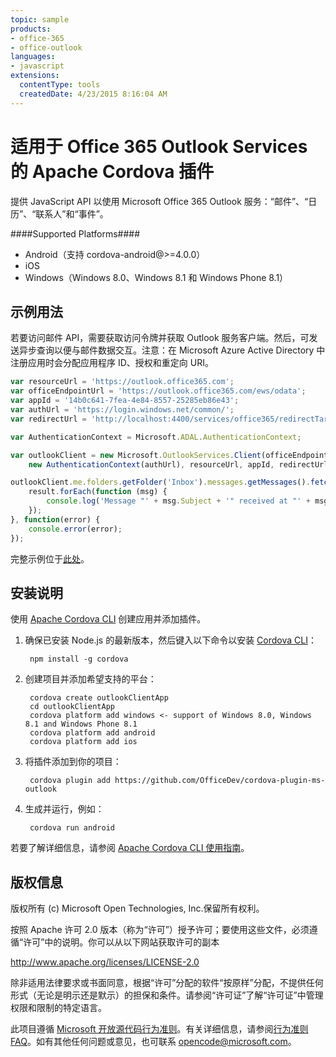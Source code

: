 ```yaml
---
topic: sample
products:
- office-365
- office-outlook
languages:
- javascript
extensions:
  contentType: tools
  createdDate: 4/23/2015 8:16:04 AM
---
```

适用于 Office 365 Outlook Services 的 Apache Cordova 插件
=============================
提供 JavaScript API 以使用 Microsoft Office 365 Outlook 服务：“邮件”、“日历”、“联系人”和“事件”。
<!--
TODO review api compliance to 
http://msdn.microsoft.com/en-us/office/office365/howto/common-mail-tasks-client-library
-->
####Supported Platforms####

- Android（支持 cordova-android@>=4.0.0）
- iOS
- Windows（Windows 8.0、Windows 8.1 和 Windows Phone 8.1）

## 示例用法 ##
若要访问邮件 API，需要获取访问令牌并获取 Outlook 服务客户端。然后，可发送异步查询以便与邮件数据交互。注意：在 Microsoft Azure Active Directory 中注册应用时会分配应用程序 ID、授权和重定向 URI。

```javascript
var resourceUrl = 'https://outlook.office365.com';
var officeEndpointUrl = 'https://outlook.office365.com/ews/odata';
var appId = '14b0c641-7fea-4e84-8557-25285eb86e43';
var authUrl = 'https://login.windows.net/common/';
var redirectUrl = 'http://localhost:4400/services/office365/redirectTarget.html';

var AuthenticationContext = Microsoft.ADAL.AuthenticationContext;

var outlookClient = new Microsoft.OutlookServices.Client(officeEndpointUrl,
    new AuthenticationContext(authUrl), resourceUrl, appId, redirectUrl);

outlookClient.me.folders.getFolder('Inbox').messages.getMessages().fetchAll().then(function (result) {
    result.forEach(function (msg) {
        console.log('Message "' + msg.Subject + '" received at "' + msg.DateTimeReceived.toString() + '"');
    });
}, function(error) {
    console.error(error);
});
```
完整示例位于[此处](https://github.com/MSOpenTech/cordova-office-samples/tree/master/outlook-services/mailbox)。

## 安装说明 ##

使用 [Apache Cordova CLI](http://cordova.apache.org/docs/en/edge/guide_cli_index.md.html) 创建应用并添加插件。

1. 确保已安装 Node.js 的最新版本，然后键入以下命令以安装 [Cordova CLI](https://github.com/apache/cordova-cli)：

        npm install -g cordova

2. 创建项目并添加希望支持的平台：

        cordova create outlookClientApp
        cd outlookClientApp
        cordova platform add windows <- support of Windows 8.0, Windows 8.1 and Windows Phone 8.1
        cordova platform add android
        cordova platform add ios

3. 将插件添加到你的项目：

        cordova plugin add https://github.com/OfficeDev/cordova-plugin-ms-outlook

4. 生成并运行，例如：

        cordova run android

若要了解详细信息，请参阅 [Apache Cordova CLI 使用指南](http://cordova.apache.org/docs/en/edge/guide_cli_index.md.html)。

## 版权信息 ##
版权所有 (c) Microsoft Open Technologies, Inc.保留所有权利。

按照 Apache 许可 2.0 版本（称为“许可”）授予许可；要使用这些文件，必须遵循“许可”中的说明。你可以从以下网站获取许可的副本

http://www.apache.org/licenses/LICENSE-2.0

除非适用法律要求或书面同意，根据“许可”分配的软件“按原样”分配，不提供任何形式（无论是明示还是默示）的担保和条件。请参阅“许可证”了解“许可证”中管理权限和限制的特定语言。


此项目遵循 [Microsoft 开放源代码行为准则](https://opensource.microsoft.com/codeofconduct/)。有关详细信息，请参阅[行为准则 FAQ](https://opensource.microsoft.com/codeofconduct/faq/)。如有其他任何问题或意见，也可联系 [opencode@microsoft.com](mailto:opencode@microsoft.com)。
